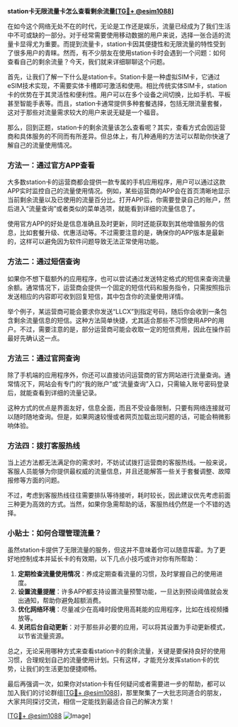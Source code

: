 **station卡无限流量卡怎么查看剩余流量[[TG💪+ @esim1088](https://t.me/s/esim1088)]**

在如今这个网络无处不在的时代，无论是工作还是娱乐，流量已经成为了我们生活中不可或缺的一部分。对于经常需要使用移动数据的用户来说，选择一张合适的流量卡显得尤为重要。而提到流量卡，station卡因其便捷性和无限流量的特性受到了很多用户的青睐。然而，有不少朋友在使用station卡时会遇到一个问题：如何查看自己的剩余流量？今天，我们就来详细聊聊这个问题。

首先，让我们了解一下什么是station卡。Station卡是一种虚拟SIM卡，它通过eSIM技术实现，不需要实体卡槽即可激活和使用。相比传统实体SIM卡，station卡的优势在于其灵活性和便利性。用户可以在多个设备之间切换，比如手机、平板甚至智能手表等。而且，station卡通常提供多种套餐选择，包括无限流量套餐，这对于那些对流量需求较大的用户来说无疑是一个福音。

那么，回到正题，station卡的剩余流量该怎么查看呢？其实，查看方式会因运营商和具体服务的不同而有所差异。但总体上，有几种通用的方法可以帮助你快速了解自己的流量使用情况。

### 方法一：通过官方APP查看

大多数station卡的运营商都会提供一款专属的手机应用程序，用户可以通过这款APP实时监控自己的流量使用情况。例如，某些运营商的APP会在首页清晰地显示当前剩余流量以及已使用的流量百分比。打开APP后，你需要登录自己的账户，然后进入“流量查询”或者类似的菜单选项，就能看到详细的流量信息了。

使用官方APP的好处是信息准确且及时更新，同时还能获取到其他增值服务的信息，比如套餐升级、优惠活动等。不过需要注意的是，确保你的APP版本是最新的，这样可以避免因为软件问题导致无法正常使用功能。

### 方法二：通过短信查询

如果你不想下载额外的应用程序，也可以尝试通过发送特定格式的短信来查询流量余额。通常情况下，运营商会提供一个固定的短信代码和服务指令，只需按照指示发送相应的内容即可收到回复短信，其中包含你的流量使用详情。

举个例子，某运营商可能会要求你发送“LLCX”到指定号码，随后你会收到一条包含剩余流量信息的短信。这种方法简单快捷，尤其适合那些不习惯使用APP的用户。不过，需要注意的是，部分运营商可能会收取一定的短信费用，因此在操作前最好先确认这一点。

### 方法三：通过官网查询

除了手机端的应用程序外，你还可以直接访问运营商的官方网站进行流量查询。通常情况下，网站会有专门的“我的账户”或“流量查询”入口，只需输入账号密码登录后，就能查看到详细的流量记录。

这种方式的优点是界面友好，信息全面，而且不受设备限制，只要有网络连接就可以随时随地查询。但是，如果网速较慢或者网页加载出现问题的话，可能会稍微影响体验。

### 方法四：拨打客服热线

当上述方法都无法满足你的需求时，不妨试试拨打运营商的客服热线。一般来说，客服人员能够为你提供最权威的流量信息，并且还能解答一些关于套餐调整、故障报修等方面的问题。

不过，考虑到客服热线往往需要排队等待接听，耗时较长，因此建议优先考虑前面三种更为高效的方式。当然，如果你急需帮助的话，客服热线仍然是一个不错的选择。

### 小贴士：如何合理管理流量？

虽然station卡提供了无限流量的服务，但这并不意味着你可以随意挥霍。为了更好地控制成本并延长卡的有效期，以下几点小技巧或许对你有所帮助：

1. **定期检查流量使用情况**：养成定期查看流量的习惯，及时掌握自己的使用进度。
2. **设置流量提醒**：许多APP都支持设置流量预警功能，一旦达到预设阈值就会发出通知，帮助你避免超额消费。
3. **优化网络环境**：尽量减少在高峰时段使用高耗能的应用程序，比如在线视频播放等。
4. **关闭后台自动更新**：对于那些非必要的应用，可以将其设置为手动更新模式，以节省流量资源。

总之，无论采用哪种方式来查看station卡的剩余流量，关键是要保持良好的使用习惯，合理规划自己的流量使用计划。只有这样，才能充分发挥station卡的优势，让我们的生活更加便捷顺畅。

最后再强调一次，如果你对station卡有任何疑问或者需要进一步的帮助，都可以加入我们的讨论群组[[TG💪+ @esim1088](https://t.me/s/esim1088)]，那里聚集了一大批志同道合的朋友，大家共同探讨交流，相信一定能找到最适合自己的解决方案！

[[TG💪+ @esim1088](https://t.me/s/esim1088) ![Image](https://i.postimg.cc/4NQfJmqS/Snipaste-2025-05-13-00-14-12.png)]